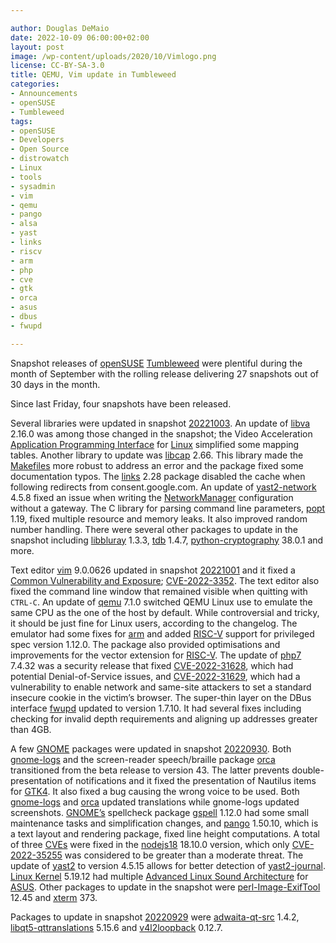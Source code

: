 ```yaml
---

author: Douglas DeMaio
date: 2022-10-09 06:00:00+02:00
layout: post
image: /wp-content/uploads/2020/10/Vimlogo.png
license: CC-BY-SA-3.0
title: QEMU, Vim update in Tumbleweed
categories:
- Announcements
- openSUSE
- Tumbleweed
tags:
- openSUSE
- Developers
- Open Source
- distrowatch
- Linux
- tools
- sysadmin
- vim
- qemu
- pango
- alsa
- yast
- links
- riscv
- arm
- php
- cve
- gtk
- orca
- asus
- dbus
- fwupd

---
```


Snapshot releases of [openSUSE](https://get.opensuse.org/) [Tumbleweed](https://get.opensuse.org/tumbleweed/) were plentiful during the month of September with the rolling release delivering 27 snapshots out of 30 days in the month. 

Since last Friday, four snapshots have been released. 

Several libraries were updated in snapshot [20221003](https://lists.opensuse.org/archives/list/factory@lists.opensuse.org/thread/NSXTEHQ237GJYUTFEGEGUB7B2O7MO6ZS/). An update of [libva](https://01.org/linuxmedia/vaapi) 2.16.0 was among those changed in the snapshot; the Video Acceleration [Application Programming Interface](https://en.wikipedia.org/wiki/API) for [Linux](https://www.kernel.org/) simplified some mapping tables. Another library to update was [libcap](https://sites.google.com/site/fullycapable/) 2.66. This library made the [Makefiles](https://opensource.com/article/18/8/what-how-makefile) more robust to address an error and the package fixed some documentation typos. The [links](http://links.twibright.com/) 2.28 package disabled the cache when following redirects from consent.google.com. An update of  [yast2-network](https://github.com/yast/yast-network) 4.5.8 fixed an issue when writing the [NetworkManager](https://networkmanager.dev/) configuration without a gateway. The C library for parsing command line parameters, [popt](https://github.com/rpm-software-management/popt) 1.19, fixed multiple resource and memory leaks. It also improved random number handling. There were several other packages to update in the snapshot including [libbluray](https://www.videolan.org/developers/libbluray.html) 1.3.3, [tdb](https://tdb.samba.org/) 1.4.7, [python-cryptography](https://pypi.org/project/cryptography/) 38.0.1 and more.

Text editor [vim](https://www.vim.org/) 9.0.0626 updated in snapshot [20221001](https://lists.opensuse.org/archives/list/factory@lists.opensuse.org/thread/633SD5O3QRIGF5DBR5LBQFVMWOMTMXIG/) and it fixed a [Common Vulnerability and Exposure](https://en.wikipedia.org/wiki/Common_Vulnerabilities_and_Exposures); [CVE-2022-3352](https://cve.mitre.org/cgi-bin/cvename.cgi?name=2022-3352). The text editor also fixed the command line window that remained visible when quitting with `CTRL-C`. An update of [qemu](https://www.qemu.org/) 7.1.0 switched QEMU Linux use to emulate the same CPU as the one of the host by default. While controversial and tricky, it should be just fine for Linux users, according to the changelog. The emulator had some fixes for [arm](https://www.arm.com/) and added [RISC-V](https://riscv.org/) support for privileged spec version 1.12.0. The package also provided optimisations and improvements for the vector extension for [RISC-V](https://riscv.org/). The update of [php7](https://www.php.net/) 7.4.32 was a security release that fixed [CVE-2022-31628](https://cve.mitre.org/cgi-bin/cvename.cgi?name=CVE-2022-31628), which had potential Denial-of-Service issues, and [CVE-2022-31629](https://ubuntu.com/security/CVE-2022-31629), which had a vulnerability to enable network and same-site attackers to set a standard insecure cookie in the victim’s browser. The super-thin layer on the DBus interface [fwupd](https://fwupd.org/) updated to version 1.7.10. It had several fixes including checking for invalid depth requirements and aligning up addresses greater than 4GB.

A few [GNOME](https://www.gnome.org/) packages were updated in snapshot [20220930](https://lists.opensuse.org/archives/list/factory@lists.opensuse.org/thread/SJURUX4GO2TUPYCQNJZ273PHBQEF4WYN/). Both [gnome-logs](https://gitlab.gnome.org/GNOME/gnome-logs) and the screen-reader speech/braille package [orca](https://gitlab.gnome.org/GNOME/orca) transitioned from the beta release to version 43. The latter prevents double-presentation of notifications and it fixed the presentation of Nautilus items for [GTK4](https://www.gtk.org/). It also fixed a bug causing the wrong voice to be used. Both [gnome-logs](https://gitlab.gnome.org/GNOME/gnome-logs) and [orca](https://gitlab.gnome.org/GNOME/orca) updated translations while gnome-logs updated screenshots. [GNOME’s](https://www.gnome.org/) spellcheck package [gspell](https://gitlab.gnome.org/GNOME/gspell) 1.12.0 had some small maintenance tasks and simplification changes, and [pango](https://pango.gnome.org/) 1.50.10, which is a text layout and rendering package, fixed line height computations. A total of three [CVEs](https://en.wikipedia.org/wiki/Common_Vulnerabilities_and_Exposures) were fixed in the [nodejs18](https://nodejs.org/en/) 18.10.0 version, which only [CVE-2022-35255](https://cve.mitre.org/cgi-bin/cvename.cgi?name=CVE-2022-35255) was considered to be greater than a moderate threat. The update of [yast2](https://github.com/yast/yast-yast2) to version 4.5.15 allows for better detection of [yast2-journal](https://github.com/yast/yast-journal). [Linux Kernel](https://www.kernel.org/) 5.19.12 had multiple [Advanced Linux Sound Architecture](https://en.wikipedia.org/wiki/Advanced_Linux_Sound_Architecture) for [ASUS](https://www.asus.com). Other packages to update in the snapshot were [perl-Image-ExifTool](https://software.opensuse.org/package/perl-Image-ExifTool) 12.45 and [xterm](https://invisible-island.net/xterm/) 373.

Packages to update in snapshot [20220929](https://lists.opensuse.org/archives/list/factory@lists.opensuse.org/thread/XIGJUF36OHKJWNPYEPOHQHBLR2CMWMHF/) were [adwaita-qt-src](https://github.com/FedoraQt/adwaita-qt) 1.4.2, [libqt5-qttranslations](https://www.qt.io/) 5.15.6 and [v4l2loopback](https://github.com/umlaeute/v4l2loopback) 0.12.7.

<meta name="openSUSE, Tumbleweed, Developers, sysadmin, user, Open Source, rolling release, gamers, superuser, distrowatch, hacker, Linux, Kernel, gnome, qt, kde, per, alsa, yast, pango, vim, nodejs, qemu" content="HTML,CSS,XML,JavaScript">
